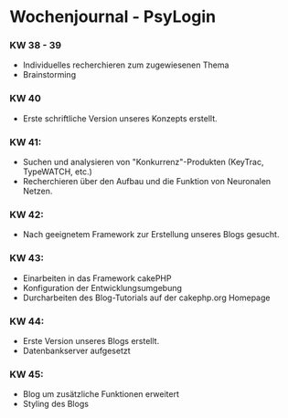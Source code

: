 # Wochenjournal - PsyLogin

### KW 38 - 39
- Individuelles recherchieren zum zugewiesenen Thema
- Brainstorming 

### KW 40
- Erste schriftliche Version unseres Konzepts erstellt.

### KW 41:
- Suchen und analysieren von "Konkurrenz"-Produkten (KeyTrac, TypeWATCH, etc.)
- Recherchieren über den Aufbau und die Funktion von Neuronalen Netzen.

### KW 42:
- Nach geeignetem Framework zur Erstellung unseres Blogs gesucht. 

### KW 43:
- Einarbeiten in das Framework cakePHP
- Konfiguration der Entwicklungsumgebung
- Durcharbeiten des Blog-Tutorials auf der cakephp.org Homepage

### KW 44:
- Erste Version unseres Blogs erstellt.
- Datenbankserver aufgesetzt 

### KW 45:
- Blog um zusätzliche Funktionen erweitert 
- Styling des Blogs
